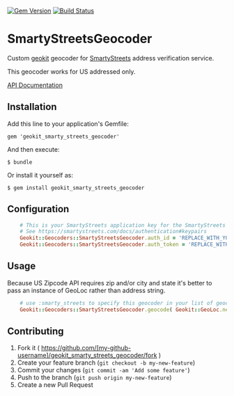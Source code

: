 [![Gem Version](https://badge.fury.io/rb/geokit_smarty_streets_geocoder.svg)](https://badge.fury.io/rb/geokit_smarty_streets_geocoder)
[![Build Status](https://travis-ci.org/EasyPost/geokit_smarty_streets_geocoder.svg?branch=master)](https://travis-ci.org/EasyPost/geokit_smarty_streets_geocoder)

# SmartyStreetsGeocoder

Custom [geokit](https://github.com/geokit/geokit) geocoder for [SmartyStreets](https://smartystreets.com) address verification service.

This geocoder works for US addressed only.

[API Documentation](https://smartystreets.com/docs/us-zipcode-api)

## Installation

Add this line to your application's Gemfile:

    gem 'geokit_smarty_streets_geocoder'

And then execute:

    $ bundle

Or install it yourself as:

    $ gem install geokit_smarty_streets_geocoder

## Configuration


```ruby
    # This is your SmartyStreets application key for the SmartyStreets Geocoder.
    # See https://smartystreets.com/docs/authentication#keypairs
    Geokit::Geocoders::SmartyStreetsGeocoder.auth_id = 'REPLACE_WITH_YOUR_KEY'
    Geokit::Geocoders::SmartyStreetsGeocoder.auth_token = 'REPLACE_WITH_YOUR_CODE'
```


## Usage

Because US Zipcode API requires zip and/or city and state it's better to pass an instance of GeoLoc rather than address string.

```ruby
    # use :smarty_streets to specify this geocoder in your list of geocoders.
    Geokit::Geocoders::SmartyStreetsGeocoder.geocode( Geokit::GeoLoc.new(city: "Sunnyvale", state: "CA", country_code: "US") )
```

## Contributing

1. Fork it ( https://github.com/[my-github-username]/geokit_smarty_streets_geocoder/fork )
2. Create your feature branch (`git checkout -b my-new-feature`)
3. Commit your changes (`git commit -am 'Add some feature'`)
4. Push to the branch (`git push origin my-new-feature`)
5. Create a new Pull Request

